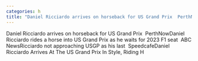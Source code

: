 ```yaml
---
categories: h
title: "Daniel Ricciardo arrives on horseback for US Grand Prix  PerthNow"
---
```

Daniel Ricciardo arrives on horseback for US Grand Prix&nbsp;&nbsp;PerthNowDaniel Ricciardo rides a horse into US Grand Prix as he waits for 2023 F1 seat&nbsp;&nbsp;ABC NewsRicciardo not approaching USGP as his last&nbsp;&nbsp;SpeedcafeDaniel Ricciardo Arrives At The US Grand Prix In Style, Riding H
